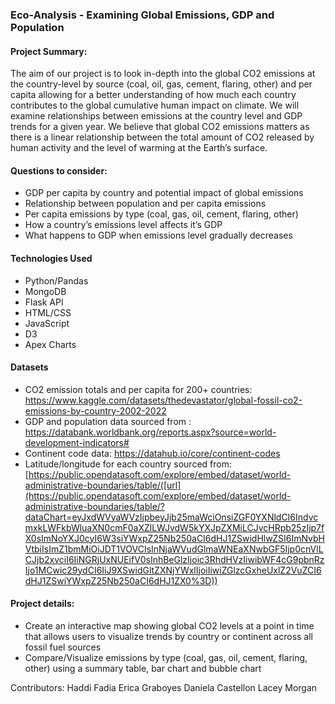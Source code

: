 
### Eco-Analysis - Examining Global Emissions, GDP and Population

#### Project Summary: 
The aim of our project is to look in-depth into the global CO2 emissions at the country-level by 
source (coal, oil, gas, cement, flaring, other) and per capita allowing for a better understanding of
how much each country contributes to the global cumulative human impact on climate. We will 
examine relationships between emissions at the country level and GDP trends for a given year. 
We believe that global CO2 emissions matters as there is a linear relationship between the total 
amount of CO2 released by human activity and the level of warming at the Earth’s surface.

#### Questions to consider:
- GDP per capita by country and potential impact of global emissions
- Relationship between population and per capita emissions
- Per capita emissions by type (coal, gas, oil, cement, flaring, other)
- How a country’s emissions level affects it’s GDP
- What happens to GDP when emissions level gradually decreases

#### Technologies Used
- Python/Pandas
- MongoDB
- Flask API 
- HTML/CSS
- JavaScript
- D3
- Apex Charts


#### Datasets
- CO2 emission totals and per capita for 200+ countries: https://www.kaggle.com/datasets/thedevastator/global-fossil-co2-emissions-by-country-2002-2022
- GDP and population data sourced from : https://databank.worldbank.org/reports.aspx?source=world-development-indicators#   
- Continent code data:
https://datahub.io/core/continent-codes 
- Latitude/longitude for each country sourced from: [https://public.opendatasoft.com/explore/embed/dataset/world-administrative-boundaries/table/([url](https://public.opendatasoft.com/explore/embed/dataset/world-administrative-boundaries/table/?dataChart=eyJxdWVyaWVzIjpbeyJjb25maWciOnsiZGF0YXNldCI6IndvcmxkLWFkbWluaXN0cmF0aXZlLWJvdW5kYXJpZXMiLCJvcHRpb25zIjp7fX0sImNoYXJ0cyI6W3siYWxpZ25Nb250aCI6dHJ1ZSwidHlwZSI6ImNvbHVtbiIsImZ1bmMiOiJDT1VOVCIsInNjaWVudGlmaWNEaXNwbGF5Ijp0cnVlLCJjb2xvciI6IiNGRjUxNUEifV0sInhBeGlzIjoic3RhdHVzIiwibWF4cG9pbnRzIjo1MCwic29ydCI6IiJ9XSwidGltZXNjYWxlIjoiIiwiZGlzcGxheUxlZ2VuZCI6dHJ1ZSwiYWxpZ25Nb250aCI6dHJ1ZX0%3D))
 
 
#### Project details:
- Create an interactive map showing global CO2 levels at a point in time that allows users 
to visualize trends by country or continent across all fossil fuel sources
- Compare/Visualize emissions by type (coal, gas, oil, cement, flaring, other) using a summary table,
bar chart and bubble chart


Contributors:
Haddi Fadia
Erica Graboyes
Daniela Castellon
Lacey Morgan
